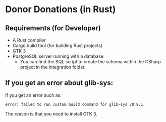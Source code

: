 # Donor Donations (in Rust)



## Requirements (for Developer)

- A Rust compiler
- Cargo build tool (for building Rust projects)
- GTK 3
- PostgreSQL server running with a database
   - You can find the SQL script to create the schema within the CSharp project in the integration folder.

## If you get an error about glib-sys:
If you get an error such as:

`error: failed to run custom build command for glib-sys v0.9.1`

The reason is that you need to install GTK 3.
